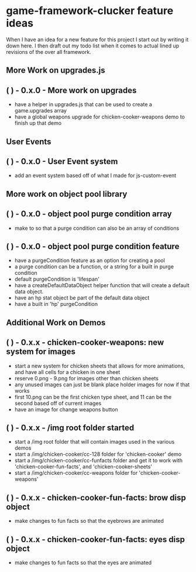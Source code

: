 # game-framework-clucker feature ideas

When I have an idea for a new feature for this project I start out by writing it down here. I then draft out my todo list when it 
comes to actual lined up revisions of the over all framework.

<!-- ########## ########## -->
## More Work on upgrades.js
<!-- ########## ########## -->

## (  ) - 0.x.0 - More work on upgrades
* have a helper in upgrades.js that can be used to create a game.upgrades array
* have a global weapons upgrade for chicken-cooker-weapons demo to finish up that demo

<!-- ########## ########## -->
## User Events
<!-- ########## ########## -->

## (  ) - 0.x.0 - User Event system
* add an event system based off of what I made for js-custom-event

<!-- ########## ########## -->
## More work on object pool library
<!-- ########## ########## -->

## (  ) - 0.x.0 - object pool purge condition array
* make to so that a purge condition can also be an array of conditions

## (  ) - 0.x.0 - object pool purge condition feature
* have a purgeCondition feature as an option for creating a pool
* a purge condition can be a function, or a string for a built in purge condition
* default purgeCondition is 'lifespan'
* have a createDefaultDataObject helper function that will create a default data object.
* have an hp stat object be part of the default data object
* have a built in 'hp' purgeCondition

<!-- ########## ########## -->
## Additional Work on Demos
<!-- ########## ########## -->

## (  ) - 0.x.x - chicken-cooker-weapons: new system for images
* start a new system for chicken sheets that allows for more animations, and have all cells for a chicken in one sheet
* reserve 0.png - 9.png for images other than chicken sheets
* any unused images can just be blank place holder images for now if that works
* first 10.png can be the first chicken type sheet, and 11 can be the second based off of current images
* have an image for change weapons button

## (  ) - 0.x.x - /img root folder started
* start a /img root folder that will contain images used in the various demos
* start a /img/chicken-cooker/cc-128 folder for 'chicken-cooker' demo
* start a /img/chicken-cooker/cc-funfacts folder and get it to work with 'chicken-cooker-fun-facts', and 'chicken-cooker-sheets'
* start a /img/chicken-cooker/cc-weapons folder for 'chicken-cooker-weapons'

## (  ) - 0.x.x - chicken-cooker-fun-facts: brow disp object
* make changes to fun facts so that the eyebrows are animated

## (  ) - 0.x.x - chicken-cooker-fun-facts: eyes disp object
* make changes to fun facts so that the eyes are animated



